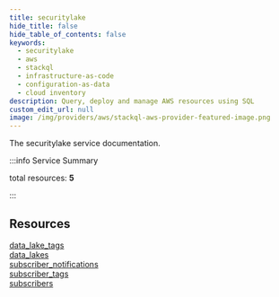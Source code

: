 ```yaml
---
title: securitylake
hide_title: false
hide_table_of_contents: false
keywords:
  - securitylake
  - aws
  - stackql
  - infrastructure-as-code
  - configuration-as-data
  - cloud inventory
description: Query, deploy and manage AWS resources using SQL
custom_edit_url: null
image: /img/providers/aws/stackql-aws-provider-featured-image.png
---
```


The securitylake service documentation.

:::info Service Summary

<div class="row">
<div class="providerDocColumn">
<span>total resources:&nbsp;<b>5</b></span><br />
</div>
</div>

:::

## Resources
<div class="row">
<div class="providerDocColumn">
<a href="/providers/aws/securitylake/data_lake_tags/">data_lake_tags</a><br />
<a href="/providers/aws/securitylake/data_lakes/">data_lakes</a><br />
<a href="/providers/aws/securitylake/subscriber_notifications/">subscriber_notifications</a>
</div>
<div class="providerDocColumn">
<a href="/providers/aws/securitylake/subscriber_tags/">subscriber_tags</a><br />
<a href="/providers/aws/securitylake/subscribers/">subscribers</a>
</div>
</div>